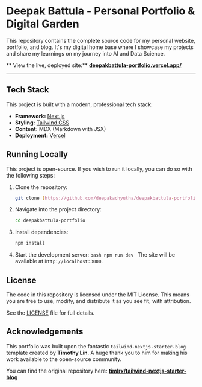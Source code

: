 # Deepak Battula - Personal Portfolio & Digital Garden

This repository contains the complete source code for my personal website, portfolio, and blog. It's my digital home base where I showcase my projects and share my learnings on my journey into AI and Data Science.

** View the live, deployed site:** [**deepakbattula-portfolio.vercel.app/**](https://deepakbattula-portfolio.vercel.app/)

---

## Tech Stack

This project is built with a modern, professional tech stack:

- **Framework:** [Next.js](https://nextjs.org/)
- **Styling:** [Tailwind CSS](https://tailwindcss.com/)
- **Content:** MDX (Markdown with JSX)
- **Deployment:** [Vercel](https://vercel.com/)

## Running Locally

This project is open-source. If you wish to run it locally, you can do so with the following steps:

1.  Clone the repository:
    ```bash
    git clone [https://github.com/deepakachyutha/deepakbattula-portfolio.git](https://github.com/deepakachyutha/deepakbattula-portfolio.git)
    ```
2.  Navigate into the project directory:
    ```bash
    cd deepakbattula-portfolio
    ```
3.  Install dependencies:
    ```bash
    npm install
    ```
4.  Start the development server:
    `bash
    npm run dev
    `
    The site will be available at `http://localhost:3000`.

## License

The code in this repository is licensed under the MIT License. This means you are free to use, modify, and distribute it as you see fit, with attribution.

See the [LICENSE](LICENSE) file for full details.

## Acknowledgements

This portfolio was built upon the fantastic `tailwind-nextjs-starter-blog` template created by **Timothy Lin**. A huge thank you to him for making his work available to the open-source community.

You can find the original repository here: [**timlrx/tailwind-nextjs-starter-blog**](https://github.com/timlrx/tailwind-nextjs-starter-blog)
